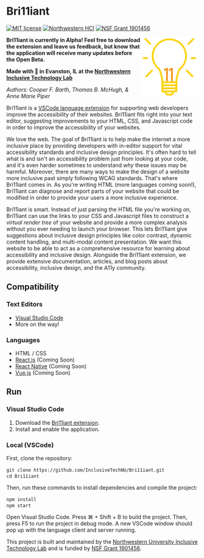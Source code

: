 # Bri11iant
[![MIT license](https://img.shields.io/badge/license-MIT-blue.svg)](https://github.com/InclusiveTechNU/Bri11iant/blob/master/LICENSE)
[![Northwestern HCI](https://img.shields.io/badge/NU-HCI-blueviolet)](https://hci.northwestern.edu/)
[![NSF Grant 1901456](https://img.shields.io/badge/NSF-1901456-informational)](https://www.nsf.gov/awardsearch/showAward?AWD_ID=1901456)

<img src="logo-1.png" alt="Bri11iant logo - a Lightbulb with an 11 inside" align="right" width="30%" margin-left=0/>

**Bri11iant is currently in Alpha! Feel free to download the extension and leave us feedback, but know that the application will receive many updates before the Open Beta.**

**Made with :purple_heart: in Evanston, IL at the [Northwestern Inclusive Technology Lab](http://inclusive.northwestern.edu/)**

*Authors: Cooper F. Barth, Thomas B. McHugh, & Anne Marie Piper*

Bri11iant is a [VSCode language extension](https://marketplace.visualstudio.com/items?itemName=inclusive-tech.brilliant) for supporting web developers improve the accessibility of their websites. Bri11iant fits right into your text editor, suggesting improvements to your HTML, CSS, and Javascript code in order to improve the accessibility of your websites.

We love the web. The goal of Bri11iant is to help make the internet a more inclusive place by providing developers with in-editor support for vital accessibility standards and inclusive design principles. It's often hard to tell what is and isn't an accessibility problem just from looking at your code, and it's even harder sometimes to understand *why* these issues may be harmful. Moreover, there are many ways to make the design of a website more inclusive past simply following WCAG standards. That's where Bri11iant comes in. As you're writing HTML (more languages coming soon!), Bri11iant can diagnose and report parts of your website that could be modified in order to provide your users a more inclusive experience.

Bri11iant is smart. Instead of just parsing the HTML file you're working on, Bri11iant can use the links to your CSS and Javascript files to construct a *virtual render tree* of your website and provide a more complex analysis without you ever needing to launch your browser. This lets Bri11iant give suggestions about inclusive design principles like color contrast, dynamic content handling, and multi-modal content presentation. We want this website to be able to act as a comprehensive resource for learning about accessibility and inclusive design. Alongside the Bri11iant extension, we provide extensive documentation, articles, and blog posts about accessibility, inclusive design, and the A11y community.

## Compatibility

### Text Editors

- [Visual Studio Code](https://marketplace.visualstudio.com/items?itemName=inclusive-tech.brilliant)
- More on the way!

### Languages

- HTML / CSS
- [React.js](https://reactjs.org) (Coming Soon)
- [React Native](https://facebook.github.io/react-native/) (Coming Soon)
- [Vue.js](https://vuejs.org) (Coming Soon)

## Run

### Visual Studio Code

1. Download the [Bri11iant extension](https://marketplace.visualstudio.com/items?itemName=inclusive-tech.brilliant).
2. Install and enable the application.

### Local (VSCode)

First, clone the repository:

```unix
git clone https://github.com/InclusiveTechNU/Bri11iant.git
cd Bri11iant
```

Then, run these commands to install dependencies and compile the project:

```unix
npm install
npm start
```

Open Visual Studio Code. Press ⌘ + Shift + B to build the project. Then, press F5 to run the project in debug mode. A new VSCode window should pop up with the language client and server running.

This project is built and maintained by the [Northwestern University Inclusive Technology Lab](https://inclusive.northwestern.edu) and is funded by [NSF Grant 1901456](https://www.nsf.gov/awardsearch/showAward?AWD_ID=1901456).

